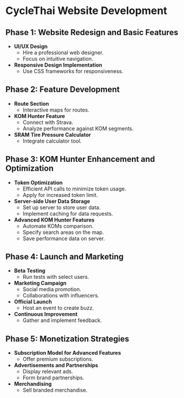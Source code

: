 # CycleThai Website Development

## Phase 1: Website Redesign and Basic Features
- **UI/UX Design**
  - Hire a professional web designer.
  - Focus on intuitive navigation.
- **Responsive Design Implementation**
  - Use CSS frameworks for responsiveness.

## Phase 2: Feature Development
- **Route Section**
  - Interactive maps for routes.
- **KOM Hunter Feature**
  - Connect with Strava.
  - Analyze performance against KOM segments.
- **SRAM Tire Pressure Calculator**
  - Integrate calculator tool.

## Phase 3: KOM Hunter Enhancement and Optimization
- **Token Optimization**
  - Efficient API calls to minimize token usage.
  - Apply for increased token limit.
- **Server-side User Data Storage**
  - Set up server to store user data.
  - Implement caching for data requests.
- **Advanced KOM Hunter Features**
  - Automate KOMs comparison.
  - Specify search areas on the map.
  - Save performance data on server.

## Phase 4: Launch and Marketing
- **Beta Testing**
  - Run tests with select users.
- **Marketing Campaign**
  - Social media promotion.
  - Collaborations with influencers.
- **Official Launch**
  - Host an event to create buzz.
- **Continuous Improvement**
  - Gather and implement feedback.

## Phase 5: Monetization Strategies
- **Subscription Model for Advanced Features**
  - Offer premium subscriptions.
- **Advertisements and Partnerships**
  - Display relevant ads.
  - Form brand partnerships.
- **Merchandising**
  - Sell branded merchandise.
